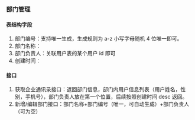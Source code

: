 ### 部门管理

#### 表结构字段

1. 部门编号：支持唯一生成，生成规则为 a-z 小写字母随机 4 位唯一即可。
2. 部门名称：
3. 部门负责人：关联用户表的某个用户 id 即可
4. 创建时间：

#### 接口

1. 获取企业通讯录接口：返回部门信息，部门内用户信息列表（用户姓名，性别，手机号），部门负责人放在第一个位置，后续按照创建时间 desc 返回。
2. 新增/编辑部门接口：部门名称+部门编号（唯一，可自动生成）+部门负责人（可为空）
